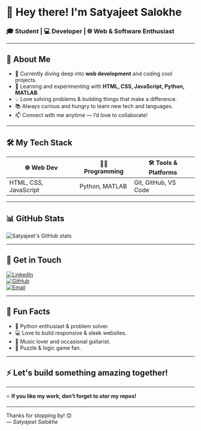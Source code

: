 # 👋 Hey there! I'm **Satyajeet Salokhe**

### 🎓 Student | 💻 Developer | 🌐 Web & Software Enthusiast

---

## 🚀 About Me

- 🔭 Currently diving deep into **web development** and coding cool projects.
- 🌱 Learning and experimenting with **HTML, CSS, JavaScript, Python, MATLAB**.
- 💡 Love solving problems & building things that make a difference.
- 📚 Always curious and hungry to learn new tech and languages.
- 📫 Connect with me anytime — I’d love to collaborate!

---

## 🛠️ My Tech Stack

| 🌐 Web Dev          | 🧑‍💻 Programming      | 🛠️ Tools & Platforms   |
|---------------------|----------------------|-----------------------|
| HTML, CSS, JavaScript | Python, MATLAB       | Git, GitHub, VS Code  |

---

## 📊 GitHub Stats

![Satyajeet's GitHub stats](https://github-readme-stats.vercel.app/api?username=satyajeetsalokhe&show_icons=true&theme=radical)

---

## 💬 Get in Touch

[![LinkedIn](https://img.shields.io/badge/LinkedIn-0077B5?style=for-the-badge&logo=linkedin&logoColor=white)](https://linkedin.com/in/satyajeetsalokhe)  
[![GitHub](https://img.shields.io/badge/GitHub-181717?style=for-the-badge&logo=github&logoColor=white)](https://github.com/satyajeetsalokhe)  
[![Email](https://img.shields.io/badge/Email-D14836?style=for-the-badge&logo=gmail&logoColor=white)](mailto:your.email@example.com)

---

## 🎯 Fun Facts

- 🐍 Python enthusiast & problem solver.
- 💻 Love to build responsive & sleek websites.
- 🎵 Music lover and occasional guitarist.
- 🧩 Puzzle & logic game fan.

---

## ⚡ Let's build something amazing together!

---

⭐ **If you like my work, don’t forget to _star_ my repos!**

---

Thanks for stopping by! 😊  
— *Satyajeet Salokhe*
